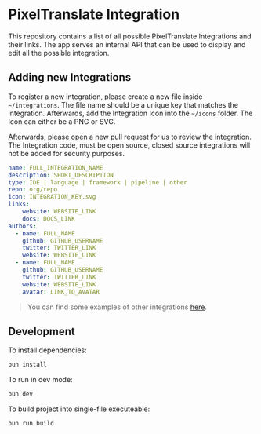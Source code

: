 # PixelTranslate Integration

This repository contains a list of all possible PixelTranslate Integrations and their links. The app serves an internal API that can be used to display and edit all the possible integration.

## Adding new Integrations

To register a new integration, please create a new file inside `~/integrations`. The file name should be a unique key that matches the integration. Afterwards, add the Integration Icon into the `~/icons` folder. The Icon can either be a PNG or SVG.

Afterwards, please open a new pull request for us to review the integration. The Integration code, must be open source, closed source integrations will not be added for security purposes.

```yml
name: FULL_INTEGRATION_NAME
description: SHORT_DESCRIPTION
type: IDE | language | framework | pipeline | other
repo: org/repo
icon: INTEGRATION_KEY.svg
links:
    website: WEBSITE_LINK
    docs: DOCS_LINK
authors:
  - name: FULL_NAME
    github: GITHUB_USERNAME
    twitter: TWITTER_LINK
    website: WEBSITE_LINK
  - name: FULL_NAME
    github: GITHUB_USERNAME
    twitter: TWITTER_LINK
    website: WEBSITE_LINK
    avatar: LINK_TO_AVATAR
```

> You can find some examples of other integrations [here](./integrations/).

## Development

To install dependencies:

```bash
bun install
```

To run in dev mode:

```bash
bun dev
```

To build project into single-file executeable:

```bash
bun run build
```
